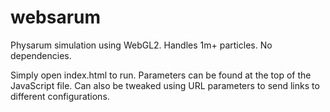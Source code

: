 # websarum
Physarum simulation using WebGL2. Handles 1m+ particles. No dependencies.

Simply open index.html to run. Parameters can be found at the top of the JavaScript file. Can also be tweaked using URL parameters to send links to different configurations.
